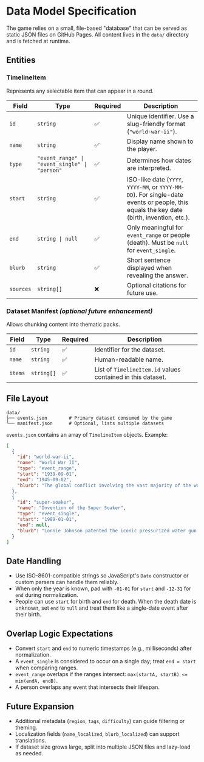 # Data Model Specification

The game relies on a small, file-based "database" that can be served as static JSON files on GitHub Pages. All content lives in the `data/` directory and is fetched at runtime.

## Entities

### TimelineItem
Represents any selectable item that can appear in a round.

| Field | Type | Required | Description |
| --- | --- | --- | --- |
| `id` | `string` | ✅ | Unique identifier. Use a slug-friendly format (`"world-war-ii"`). |
| `name` | `string` | ✅ | Display name shown to the player. |
| `type` | `"event_range" \| "event_single" \| "person"` | ✅ | Determines how dates are interpreted. |
| `start` | `string` | ✅ | ISO-like date (`YYYY`, `YYYY-MM`, or `YYYY-MM-DD`). For single-date events or people, this equals the key date (birth, invention, etc.). |
| `end` | `string \| null` | ✅ | Only meaningful for `event_range` or people (death). Must be `null` for `event_single`. |
| `blurb` | `string` | ✅ | Short sentence displayed when revealing the answer. |
| `sources` | `string[]` | ❌ | Optional citations for future use. |

### Dataset Manifest *(optional future enhancement)*
Allows chunking content into thematic packs.

| Field | Type | Required | Description |
| --- | --- | --- | --- |
| `id` | `string` | ✅ | Identifier for the dataset. |
| `name` | `string` | ✅ | Human-readable name. |
| `items` | `string[]` | ✅ | List of `TimelineItem.id` values contained in this dataset. |

## File Layout
```
data/
├── events.json        # Primary dataset consumed by the game
└── manifest.json      # Optional, lists multiple datasets
```

`events.json` contains an array of `TimelineItem` objects. Example:

```json
[
  {
    "id": "world-war-ii",
    "name": "World War II",
    "type": "event_range",
    "start": "1939-09-01",
    "end": "1945-09-02",
    "blurb": "The global conflict involving the vast majority of the world's nations."
  },
  {
    "id": "super-soaker",
    "name": "Invention of the Super Soaker",
    "type": "event_single",
    "start": "1989-01-01",
    "end": null,
    "blurb": "Lonnie Johnson patented the iconic pressurized water gun in 1989."
  }
]
```

## Date Handling
- Use ISO-8601-compatible strings so JavaScript's `Date` constructor or custom parsers can handle them reliably.
- When only the year is known, pad with `-01-01` for `start` and `-12-31` for `end` during normalization.
- People can use `start` for birth and `end` for death. When the death date is unknown, set `end` to `null` and treat them like a single-date event after their birth.

## Overlap Logic Expectations
- Convert `start` and `end` to numeric timestamps (e.g., milliseconds) after normalization.
- A `event_single` is considered to occur on a single day; treat `end = start` when comparing ranges.
- `event_range` overlaps if the ranges intersect: `max(startA, startB) <= min(endA, endB)`.
- A person overlaps any event that intersects their lifespan.

## Future Expansion
- Additional metadata (`region`, `tags`, `difficulty`) can guide filtering or theming.
- Localization fields (`name_localized`, `blurb_localized`) can support translations.
- If dataset size grows large, split into multiple JSON files and lazy-load as needed.
